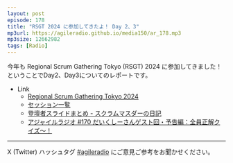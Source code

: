 ```yaml
---
layout: post
episode: 178
title: "RSGT 2024 に参加してきたよ！ Day 2、3"
mp3url: https://agileradio.github.io/media150/ar_178.mp3
mp3size: 12662982
tags: [Radio]
---
```


今年も Regional Scrum Gathering Tokyo (RSGT) 2024 に参加してきました！ということでDay2、Day3についてのレポートです。

- Link
  - [Regional Scrum Gathering Tokyo 2024](https://2024.scrumgatheringtokyo.org/)
  - [セッション一覧](https://confengine.com/conferences/regional-scrum-gathering-tokyo-2024/schedule)
  - [登壇者スライドまとめ - スクラムマスダーの日記](https://scrummasudar.hatenablog.com/entry/2024/01/10/135355)
  - [アジャイルラジオ #170 だいくしーさんゲスト回・予告編：全員正解クイズ〜！](https://agileradio.github.io/2023/09/18/01/)

---

X (Twitter) ハッシュタグ [#agileradio](https://twitter.com/intent/tweet?hashtags=agileradio) にご意見ご参考をお聞かせください。
